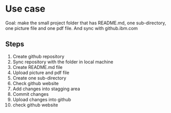 # Use case

Goal: make the small project folder that has README.md, one sub-directory, one picture file and one pdf file. And sync with github.ibm.com

## Steps

1. Create github repository
1. Sync repository with the folder in local machine
1. Create README.md file
1. Upload picture and pdf file
1. Create one sub-directory
1. Check github website
1. Add changes into stagging area
1. Commit changes
1. Upload changes into github
1. check github website
